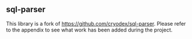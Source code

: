 ## sql-parser

This library is a fork of https://github.com/cryodex/sql-parser. Please refer to
the appendix to see what work has been added during the project.
